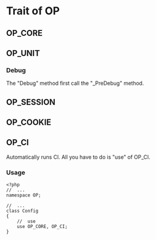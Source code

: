 Trait of OP
===

## OP_CORE

## OP_UNIT

### Debug

 The "Debug" method first call the "_PreDebug" method.

## OP_SESSION

## OP_COOKIE

## OP_CI

 Automatically runs CI. 
 All you have to do is "use" of OP_CI.

### Usage

```
<?php
//  ...
namespace OP;

//  ...
class Config
{
    //  use
    use OP_CORE, OP_CI;
}
```
